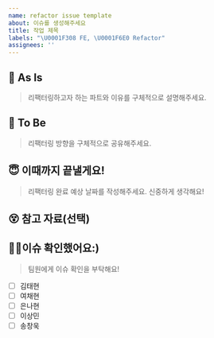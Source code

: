 ```yaml
---
name: refactor issue template
about: 이슈를 생성해주세요
title: 작업 제목
labels: "\U0001F308 FE, \U0001F6E0️ Refactor"
assignees: ''
---
```


## 🤮 As Is

> 리팩터링하고자 하는 파트와 이유를 구체적으로 설명해주세요.

## 🤩 To Be

> 리팩터링 방향을 구체적으로 공유해주세요.

## 😇 이때까지 끝낼게요!

> 리팩터링 완료 예상 날짜를 작성해주세요. 신중하게 생각해요!

## 😵 참고 자료(선택)

## 🙇‍♀️이슈 확인했어요:)

> 팀원에게 이슈 확인을 부탁해요!

- [ ] 김태현
- [ ] 여채현
- [ ] 은나현
- [ ] 이상민
- [ ] 송창욱
